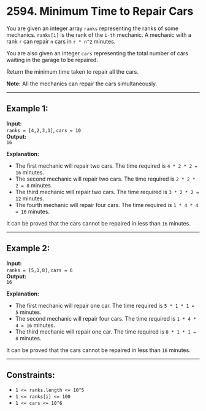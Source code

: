 # 2594. Minimum Time to Repair Cars

You are given an integer array `ranks` representing the ranks of some mechanics. `ranks[i]` is the rank of the `i-th` mechanic. A mechanic with a rank `r` can repair `n` cars in `r * n^2` minutes.

You are also given an integer `cars` representing the total number of cars waiting in the garage to be repaired.

Return the minimum time taken to repair all the cars.

**Note:** All the mechanics can repair the cars simultaneously.

---

## Example 1:

**Input:**  
`ranks = [4,2,3,1]`, `cars = 10`  
**Output:**  
`16`  

**Explanation:**  
- The first mechanic will repair two cars. The time required is `4 * 2 * 2 = 16` minutes.  
- The second mechanic will repair two cars. The time required is `2 * 2 * 2 = 8` minutes.  
- The third mechanic will repair two cars. The time required is `3 * 2 * 2 = 12` minutes.  
- The fourth mechanic will repair four cars. The time required is `1 * 4 * 4 = 16` minutes.  

It can be proved that the cars cannot be repaired in less than `16` minutes.

---

## Example 2:

**Input:**  
`ranks = [5,1,8]`, `cars = 6`  
**Output:**  
`16`  

**Explanation:**  
- The first mechanic will repair one car. The time required is `5 * 1 * 1 = 5` minutes.  
- The second mechanic will repair four cars. The time required is `1 * 4 * 4 = 16` minutes.  
- The third mechanic will repair one car. The time required is `8 * 1 * 1 = 8` minutes.  

It can be proved that the cars cannot be repaired in less than `16` minutes.

---

## Constraints:

- `1 <= ranks.length <= 10^5`
- `1 <= ranks[i] <= 100`
- `1 <= cars <= 10^6`